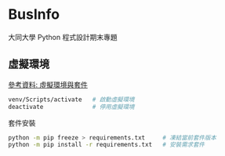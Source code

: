 # BusInfo

大同大學 Python 程式設計期末專題

## 虛擬環境

[參考資料: 虛擬環境與套件](https://docs.python.org/zh-tw/3/tutorial/venv.html)

```zsh
venv/Scripts/activate   # 啟動虛擬環境
deactivate              # 停用虛擬環境
```

套件安裝

```zsh
python -m pip freeze > requirements.txt     # 凍結當前套件版本
python -m pip install -r requirements.txt   # 安裝需求套件
```
